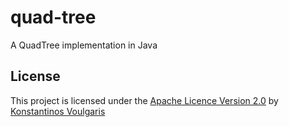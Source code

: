 # quad-tree
A QuadTree implementation in Java

## License
This project is licensed under the [Apache Licence Version 2.0](LICENSE) by [Konstantinos Voulgaris](mailto:konstantinos@voulgaris.info)
